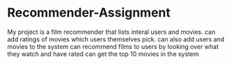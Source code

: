 # Recommender-Assignment

My project is a film recommender that lists interal users and movies.
can add ratings of movies which users themselves pick.
can also add users and movies to the system
can recommend films to users by looking over what they watch and have rated
can get the top 10 movies in the system
